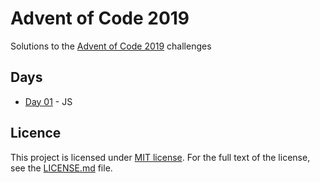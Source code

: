 # Advent of Code 2019

Solutions to the [Advent of Code 2019](https://adventofcode.com/2019) challenges

## Days

* [Day 01](01_js/) - JS

## Licence

This project is licensed under [MIT license](http://opensource.org/licenses/MIT).
For the full text of the license, see the [LICENSE.md](LICENSE.md) file.
